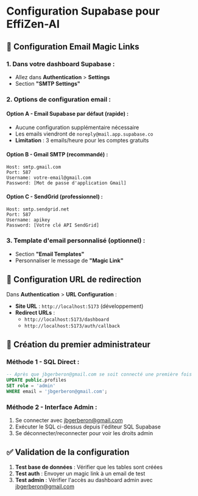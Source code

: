 # Configuration Supabase pour EffiZen-AI

## 📧 Configuration Email Magic Links

### 1. Dans votre dashboard Supabase :
- Allez dans **Authentication** > **Settings**
- Section **"SMTP Settings"**

### 2. Options de configuration email :

#### Option A - Email Supabase par défaut (rapide) :
- Aucune configuration supplémentaire nécessaire
- Les emails viendront de `noreply@mail.app.supabase.co`
- **Limitation** : 3 emails/heure pour les comptes gratuits

#### Option B - Gmail SMTP (recommandé) :
```
Host: smtp.gmail.com  
Port: 587
Username: votre-email@gmail.com
Password: [Mot de passe d'application Gmail]
```

#### Option C - SendGrid (professionnel) :
```
Host: smtp.sendgrid.net
Port: 587  
Username: apikey
Password: [Votre clé API SendGrid]
```

### 3. Template d'email personnalisé (optionnel) :
- Section **"Email Templates"**
- Personnaliser le message de **"Magic Link"**

## 🔐 Configuration URL de redirection

Dans **Authentication** > **URL Configuration** :
- **Site URL** : `http://localhost:5173` (développement)
- **Redirect URLs** : 
  - `http://localhost:5173/dashboard`
  - `http://localhost:5173/auth/callback`

## 👤 Création du premier administrateur

### Méthode 1 - SQL Direct :
```sql
-- Après que jbgerberon@gmail.com se soit connecté une première fois
UPDATE public.profiles 
SET role = 'admin' 
WHERE email = 'jbgerberon@gmail.com';
```

### Méthode 2 - Interface Admin :
1. Se connecter avec jbgerberon@gmail.com
2. Exécuter le SQL ci-dessus depuis l'éditeur SQL Supabase
3. Se déconnecter/reconnecter pour voir les droits admin

## ✅ Validation de la configuration

1. **Test base de données** : Vérifier que les tables sont créées
2. **Test auth** : Envoyer un magic link à un email de test  
3. **Test admin** : Vérifier l'accès au dashboard admin avec jbgerberon@gmail.com